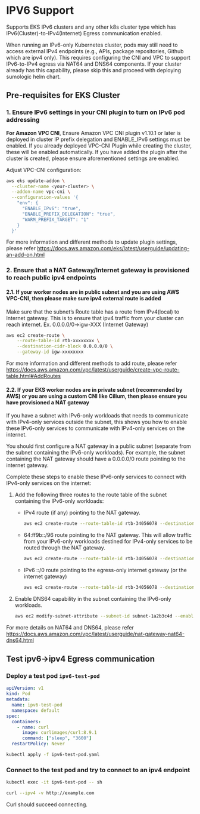 # IPV6 Support

Supports EKS IPv6 clusters and any other k8s cluster type which has IPv6(Cluster)-to-IPv4(Internet) Egress communication enabled.

When running an IPv6-only Kubernetes cluster, pods may still need to access external IPv4 endpoints (e.g., APIs, package repositories,
Github which are ipv4 only). This requires configuring the CNI and VPC to support IPv6-to-IPv4 egress via NAT64 and DNS64 components. If
your cluster already has this capability, please skip this and proceed with deploying sumologic helm chart.

## Pre-requisites for EKS Cluster

### 1. Ensure IPv6 settings in your CNI plugin to turn on IPv6 pod addressing

**For Amazon VPC CNI**, Ensure Amazon VPC CNI plugin v1.10.1 or later is deployed in cluster IP prefix delegation and ENABLE_IPv6 settings
must be enabled. If you already deployed VPC-CNI Plugin while creating the cluster, these will be enabled automatically. If you have added
the plugin after the cluster is created, please ensure aforementioned settings are enabled.

Adjust VPC-CNI configuration:

```bash
aws eks update-addon \
  --cluster-name <your-cluster> \
  --addon-name vpc-cni \
  --configuration-values '{
    "env": {
      "ENABLE_IPv6": "true",
      "ENABLE_PREFIX_DELEGATION": "true",
      "WARM_PREFIX_TARGET": "1"
    }
  }'
```

For more information and different methods to update plugin settings, please refer
https://docs.aws.amazon.com/eks/latest/userguide/updating-an-add-on.html

### 2. Ensure that a NAT Gateway/Internet gateway is provisioned to reach public ipv4 endpoints

#### 2.1. If your worker nodes are in public subnet and you are using AWS VPC-CNI, then please make sure ipv4 external route is added

Make sure that the subnet’s Route table has a route from IPv4(local) to Internet gateway. This is to ensure that ipv4 traffic from your
cluster can reach internet. Ex. 0.0.0.0/0→igw-XXX (Internet Gateway)

```bash
aws ec2 create-route \
    --route-table-id rtb-xxxxxxxx \
    --destination-cidr-block 0.0.0.0/0 \
    --gateway-id igw-xxxxxxxx
```

For more information and different methods to add route, please refer
https://docs.aws.amazon.com/vpc/latest/userguide/create-vpc-route-table.html#AddRoutes

#### 2.2. If your EKS worker nodes are in private subnet (recommended by AWS) or you are using a custom CNI like Cilium, then please ensure you have provisioned a NAT gateway

If you have a subnet with IPv6-only workloads that needs to communicate with IPv4-only services outside the subnet, this shows you how to
enable these IPv6-only services to communicate with IPv4-only services on the internet.

You should first configure a NAT gateway in a public subnet (separate from the subnet containing the IPv6-only workloads). For example, the
subnet containing the NAT gateway should have a 0.0.0.0/0 route pointing to the internet gateway.

Complete these steps to enable these IPv6-only services to connect with IPv4-only services on the internet:

1. Add the following three routes to the route table of the subnet containing the IPv6-only workloads:
   - IPv4 route (if any) pointing to the NAT gateway.
     ```bash
     aws ec2 create-route --route-table-id rtb-34056078 --destination-cidr-block 0.0.0.0/0 --nat-gateway-id nat-05dba92075d71c408
     ```
   - 64:ff9b::/96 route pointing to the NAT gateway. This will allow traffic from your IPv6-only workloads destined for IPv4-only services to be routed through the NAT gateway.
     ```bash
     aws ec2 create-route --route-table-id rtb-34056078 --destination-ipv6-cidr-block 64:ff9b::/96 --nat-gateway-id nat-05dba92075d71c408
     ```
   - IPv6 ::/0 route pointing to the egress-only internet gateway (or the internet gateway)
     ```bash
     aws ec2 create-route --route-table-id rtb-34056078 --destination-ipv6-cidr-block ::/0 --egress-only-internet-gateway-id eigw-c0a643a9
     ```

2. Enable DNS64 capability in the subnet containing the IPv6-only workloads.
   ```bash
   aws ec2 modify-subnet-attribute --subnet-id subnet-1a2b3c4d --enable-dns64
   ```

For more details on NAT64 and DNS64, please refer https://docs.aws.amazon.com/vpc/latest/userguide/nat-gateway-nat64-dns64.html

## Test ipv6->ipv4 Egress communication

### Deploy a test pod `ipv6-test-pod`

```yaml
apiVersion: v1
kind: Pod
metadata:
  name: ipv6-test-pod
  namespace: default
spec:
  containers:
    - name: curl
      image: curlimages/curl:8.9.1
      command: ["sleep", "3600"]
  restartPolicy: Never
```

```bash
kubectl apply -f ipv6-test-pod.yaml
```

### Connect to the test pod and try to connect to an ipv4 endpoint

```bash
kubectl exec -it ipv6-test-pod -- sh

curl --ipv4 -v http://example.com
```

Curl should succeed connecting.
